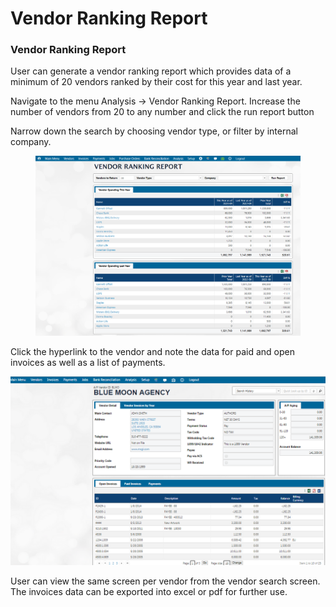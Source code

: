 # Vendor Ranking Report

### Vendor Ranking Report <a href="#_toc121381343" id="_toc121381343"></a>

User can generate a vendor ranking report which provides data of a minimum of 20 vendors ranked by their cost for this year and last year.

Navigate to the menu Analysis -> Vendor Ranking Report. Increase the number of vendors from 20 to any number and click the run report button

Narrow down the search by choosing vendor type, or filter by internal company.

<figure><img src="../../../.gitbook/assets/image (1719).png" alt=""><figcaption></figcaption></figure>

Click the hyperlink to the vendor and note the data for paid and open invoices as well as a list of payments.

![](<../../../.gitbook/assets/1 (3).png>)

User can view the same screen per vendor from the vendor search screen. The invoices data can be exported into excel or pdf for further use.
